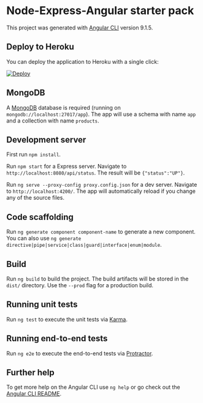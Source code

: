 # Node-Express-Angular starter pack

This project was generated with [Angular CLI](https://github.com/angular/angular-cli) version 9.1.5.

## Deploy to Heroku

You can deploy the application to Heroku with a single click:

[![Deploy](https://www.herokucdn.com/deploy/button.png)](https://heroku.com/deploy?template=https://github.com/DjihadBengati/node-express-angular)

## MongoDB 

A [MongoDB](https://docs.mongodb.com/manual/tutorial/) database is required (running on `mongodb://localhost:27017/app`).
The app will use a schema with name `app` and a collection with name `products`.

## Development server

First run `npm install`.

Run `npm start` for a Express server. Navigate to `http://localhost:8080/api/status`. The result will be `{"status":"UP"}`.

Run `ng serve --proxy-config proxy.config.json` for a dev server. Navigate to `http://localhost:4200/`. The app will automatically reload if you change any of the source files.

## Code scaffolding

Run `ng generate component component-name` to generate a new component. You can also use `ng generate directive|pipe|service|class|guard|interface|enum|module`.

## Build

Run `ng build` to build the project. The build artifacts will be stored in the `dist/` directory. Use the `--prod` flag for a production build.

## Running unit tests

Run `ng test` to execute the unit tests via [Karma](https://karma-runner.github.io).

## Running end-to-end tests

Run `ng e2e` to execute the end-to-end tests via [Protractor](http://www.protractortest.org/).

## Further help

To get more help on the Angular CLI use `ng help` or go check out the [Angular CLI README](https://github.com/angular/angular-cli/blob/master/README.md).
